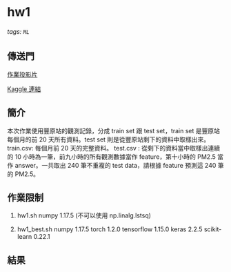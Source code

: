 # hw1

###### tags: `ML`

## 傳送門
[作業投影片](https://docs.google.com/presentation/d/18MG1wSTTx8AentGnMfIRUp8ipo8bLpgAj16bJoqW-b0/edit#slide=id.g4cd6560e29_0_26)

[Kaggle 連結](https://www.kaggle.com/c/ml2020spring-hw1)

## 簡介
本次作業使用豐原站的觀測記錄，分成 train set 跟 test set，train set 是豐原站每個月的前 20 天所有資料。test set 則是從豐原站剩下的資料中取樣出來。
train.csv: 每個月前 20 天的完整資料。
test.csv : 從剩下的資料當中取樣出連續的 10 小時為一筆，前九小時的所有觀測數據當作 feature，第十小時的 PM2.5 當作 answer。一共取出 240 筆不重複的 test data，請根據 feature 預測這 240 筆的 PM2.5。


## 作業限制

1. hw1.sh
   numpy 1.17.5 (不可以使用 np.linalg.lstsq)
   
2. hw1_best.sh
   numpy 1.17.5
   torch 1.2.0
   tensorflow 1.15.0
   keras 2.2.5
   scikit-learn 0.22.1

## 結果